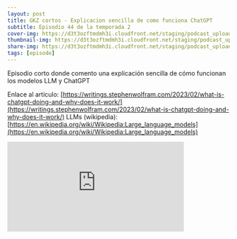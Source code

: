 ```yaml
---
layout: post
title: GKZ cortos - Explicacion sencilla de como funciona ChatGPT
subtitle: Episodio 44 de la temporada 2
cover-img: https://d3t3ozftmdmh3i.cloudfront.net/staging/podcast_uploaded_episode/14743809/14743809-1691156734589-79b8888fa0a73.jpg
thumbnail-img: https://d3t3ozftmdmh3i.cloudfront.net/staging/podcast_uploaded_episode/14743809/14743809-1691156734589-79b8888fa0a73.jpg
share-img: https://d3t3ozftmdmh3i.cloudfront.net/staging/podcast_uploaded_episode/14743809/14743809-1691156734589-79b8888fa0a73.jpg
tags: [episode]
---
```


Episodio corto donde comento una explicación sencilla de cómo funcionan los modelos LLM y ChatGPT

Enlace al artículo: [https://writings.stephenwolfram.com/2023/02/what-is-chatgpt-doing-and-why-does-it-work/](https://writings.stephenwolfram.com/2023/02/what-is-chatgpt-doing-and-why-does-it-work/)
LLMs (wikipedia): [https://en.wikipedia.org/wiki/Wikipedia:Large_language_models](https://en.wikipedia.org/wiki/Wikipedia:Large_language_models)
<iframe src='https://podcasters.spotify.com/pod/show/geekingzone/embed/episodes/GKZ-cortos---Explicacin-sencilla-de-cmo-funciona-ChatGPT-e24phqt' height='204px' width='400px' frameborder='0' scrolling='no'></iframe>